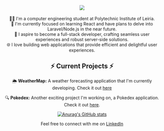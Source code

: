 <h1 align="center">
  <a href="https://git.io/typing-svg">
    <img src="https://readme-typing-svg.demolab.com/?lines=Hello+There!+👋;I'm+Renato+Luz!!&center=true&size=30"> 
 </a>
</h1>
<div align="center">
  <span>👨‍💻 I'm a computer engineering student at Polytechnic Institute of Leiria.</span> <br>
  <span>🌟 I'm currently focused on learning React and have plans to delve into Laravel/Node.js in the near future.</span> <br>
  <span>🚀 I aspire to become a full-stack developer, crafting seamless user experiences and robust server-side solutions.</span> <br>
  <span>🌐 I love building web applications that provide efficient and delightful user experiences.</span> <br>
  <h2> ⚡ Current Projects ⚡ </h2>

 🌦️ **WeatherMap:** A weather forecasting application that I'm currently developing. Check it out [here](https://renato-luz.github.io/weatherApp/) 

🔍 **Pokedex:** Another exciting project I'm working on, a Pokedex application. Check it out [here](https://renato-luz.github.io/Pokedex/).

[![Anurag's GitHub stats](https://github-readme-stats.vercel.app/api?username=renato-luz&include_all_commits=true&show_icons=true&theme=radical)](https://github.com/anuraghazra/github-readme-stats)



Feel free to connect with me on [LinkedIn](https://www.linkedin.com/in/renatoluz21) 
</div>


